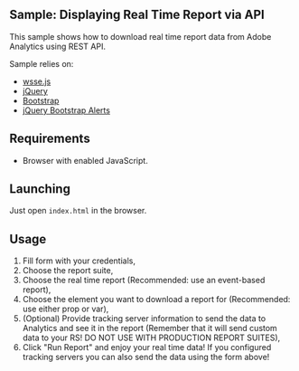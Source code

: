 ## Sample: Displaying Real Time Report via API

This sample shows how to download real time report data from Adobe Analytics using REST API.

Sample relies on:

* [wsse.js](https://github.com/vrruiz/wsse-js)
* [jQuery](https://jquery.com/)
* [Bootstrap](http://getbootstrap.com/)
* [jQuery Bootstrap Alerts](http://eltimn.github.io/jquery-bs-alerts/)

## Requirements 

* Browser with enabled JavaScript.

## Launching

Just open `index.html` in the browser.

## Usage

1. Fill form with your credentials, 
2. Choose the report suite,
3. Choose the real time report (Recommended: use an event-based report),
4. Choose the element you want to download a report for (Recommended: use either prop or var),
5. (Optional) Provide tracking server information to send the data to Analytics and see it in the report (Remember that it will send custom data to your RS! DO NOT USE WITH PRODUCTION REPORT SUITES),
7. Click "Run Report" and enjoy your real time data! If you configured tracking servers you can also send the data using the form above!
